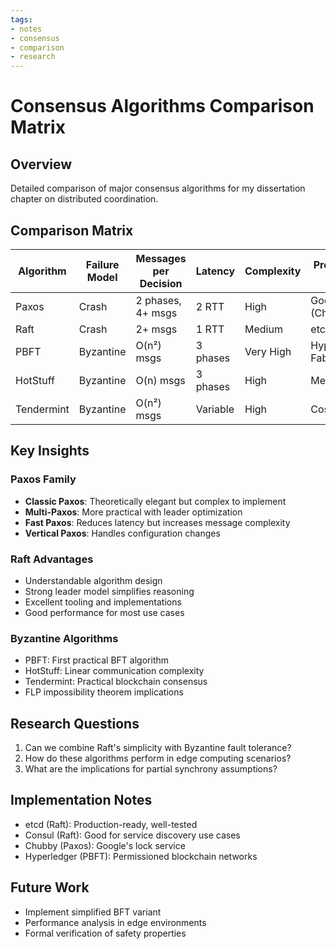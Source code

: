 ```yaml
---
tags:
- notes
- consensus
- comparison
- research
---
```

# Consensus Algorithms Comparison Matrix

## Overview
Detailed comparison of major consensus algorithms for my dissertation chapter on distributed coordination.

## Comparison Matrix

| Algorithm | Failure Model | Messages per Decision | Latency | Complexity | Production Use |
|-----------|---------------|----------------------|---------|------------|----------------|
| Paxos | Crash | 2 phases, 4+ msgs | 2 RTT | High | Google (Chubby) |
| Raft | Crash | 2+ msgs | 1 RTT | Medium | etcd, Consul |
| PBFT | Byzantine | O(n²) msgs | 3 phases | Very High | Hyperledger Fabric |
| HotStuff | Byzantine | O(n) msgs | 3 phases | High | Meta Diem |
| Tendermint | Byzantine | O(n²) msgs | Variable | High | Cosmos |

## Key Insights

### Paxos Family
- **Classic Paxos**: Theoretically elegant but complex to implement
- **Multi-Paxos**: More practical with leader optimization
- **Fast Paxos**: Reduces latency but increases message complexity
- **Vertical Paxos**: Handles configuration changes

### Raft Advantages
- Understandable algorithm design
- Strong leader model simplifies reasoning
- Excellent tooling and implementations
- Good performance for most use cases

### Byzantine Algorithms
- PBFT: First practical BFT algorithm
- HotStuff: Linear communication complexity
- Tendermint: Practical blockchain consensus
- FLP impossibility theorem implications

## Research Questions
1. Can we combine Raft's simplicity with Byzantine fault tolerance?
2. How do these algorithms perform in edge computing scenarios?
3. What are the implications for partial synchrony assumptions?

## Implementation Notes
- etcd (Raft): Production-ready, well-tested
- Consul (Raft): Good for service discovery use cases
- Chubby (Paxos): Google's lock service
- Hyperledger (PBFT): Permissioned blockchain networks

## Future Work
- Implement simplified BFT variant
- Performance analysis in edge environments
- Formal verification of safety properties
